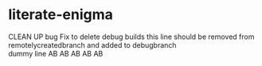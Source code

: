 # literate-enigma
CLEAN UP
bug Fix to delete debug builds
this line should be removed from remotelycreatedbranch and added to debugbranch
<br>
dummy line
AB
AB
AB
AB
AB








